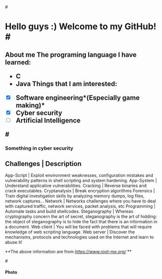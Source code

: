 #<h1>Hello guys :)
**Welcome to my GitHub!**
#<h2>About me
The **programing language** I have learned:
* C
* Java
Things that I am **interested**:
- [X] Software engineering*(Especially **game making**)*
- [X] Cyber security
- [ ] Artificial Intelligence

#<h3>Something in cyber security

Challenges | Description
------------------------
App-Script | Exploit environment weaknesses, configuration mistakes and vulnerability patterns in shell scripting and system hardening.
App-System | Understand applicative vulnerabilities.
Cracking | Reverse binaries and crack executables.
Cryptanalysis | Break encryption algorithms
Forensics | Train digital investigation skills by analyzing memory dumps, log files, network captures...
Network | Networks challenges where you have to deal with captured traffic, network services, packet analysis, etc
Programming | Automate tasks and build shellcodes.
Steganography | Whereas cryptography concern the art of secret, steganography is the art of hidding: the object of steganography is to hide the fact that there is an information in a document. 
Web client | You will be faced with problems that will require knowledge of web scripting language.
Web server | Discover the mechanisms, protocols and technologies used on the Internet and learn to abuse it!

**The above information are from *https://www.root-me.org/* **

#<h4>Photo



